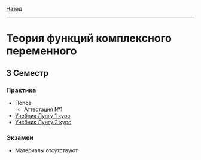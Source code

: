 [Назад](../../README.md)
***
# Теория функций комплексного переменного
## 3 Семестр
### Практика
+ Попов
  + [Аттестация №1](tfkp-att-1.md)
+ [Учебник Лунгу 1 курс](https://github.com/user-attachments/files/22120441/1.pdf)
+ [Учебник Лунгу 2 курс](https://github.com/user-attachments/files/22410101/2.pdf)


### Экзамен
+ Материалы отсутствуют

